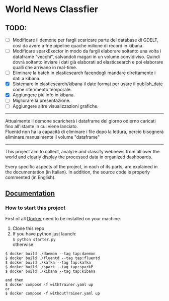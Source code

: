 # World News Classfier

## TODO:
- [ ] Modificare il demone per fargli scaricare parte del database di GDELT, così da avere a fne pipeline quache milione di record in kibana.
- [ ] Modificare sparkExector in modo da fargli elaborare soltanto una volta i dataframe "vecchi", salvandoli magari in un volume convidiviso. Quindi dovrà soltanto inviare i dati già elaborati ad elasticsearch e poi elaborare qualli che arrivano in real-time.
- [ ] Eliminare la batch in elasticsearch facendogli mandare direttamente i dati a kibana.
- [x] Sistemare in elasticsearch/kibana il date format per usare il publish_date come riferimento temporale.
- [x] Aggiungere più info in kibana.
- [ ] Migliorare la presentazione.
- [ ] Aggiungere altre visualizzazioni grafiche.
---  
Attualmente il demone scaricherà i dataframe del giorno odierno caricati fino all'istante in cui viene lanciato.  
Fluentd non ha la capacità di eliminare i file dopo la lettura, perciò bisognerà eliminare manualmente il volume "dataframe"

---
This project aim to collect, analyze and classify webnews from all over the world and clearly display the processed data in organized dashboards.

Every specific aspects of the project, in each of its parts, are explained in the documentation (in Italian). In addition, the source code is properly commented (in English).

[Documentation](./book/presentation.ipynb)
---

### How to start this project
First of all [Docker](https://www.docker.com/) need to be installed on your machine.

1. Clone this repo
2. If you have python just launch:  
`$ python starter.py`  
otherwise:
```
$ docker build ./daemon --tag tap:daemon
$ docker build ./fluentd --tag tap:fluentd
$ docker build ./kafka --tag tap:kafka
$ docker build ./spark --tag tap:sparkP
$ docker build ./kibana --tag tap:kibana

and then
$ docker compose -f withTrainer.yaml up
or
$ docker compose -f withoutTrainer.yaml up
``` 
